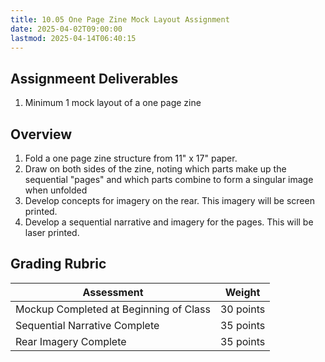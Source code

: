 ```yaml
---
title: 10.05 One Page Zine Mock Layout Assignment
date: 2025-04-02T09:00:00
lastmod: 2025-04-14T06:40:15
---
```


## Assignmeent Deliverables

1. Minimum 1 mock layout of a one page zine

## Overview

1. Fold a one page zine structure from 11" x 17" paper.
2. Draw on both sides of the zine, noting which parts make up the sequential "pages" and which parts combine to form a singular image when unfolded
3. Develop concepts for imagery on the rear. This imagery will be screen printed.
4. Develop a sequential narrative and imagery for the pages. This will be laser printed.

## Grading Rubric

<div class="responsive-table-markdown">

| Assessment                             | Weight    |
| -------------------------------------- | --------- |
| Mockup Completed at Beginning of Class | 30 points |
| Sequential Narrative Complete          | 35 points |
| Rear Imagery Complete                  | 35 points |

</div>
